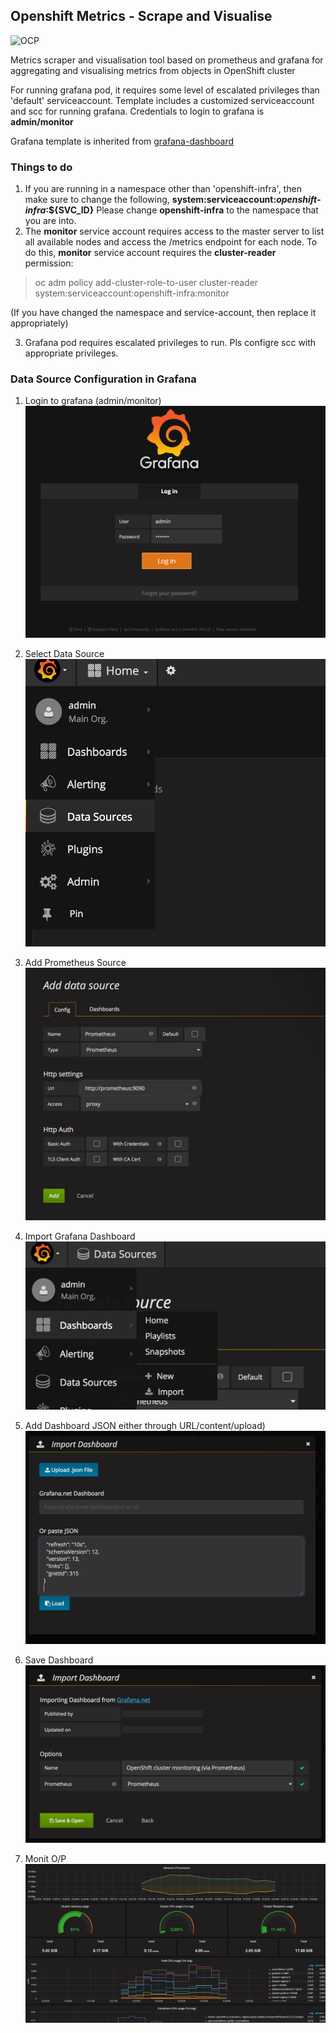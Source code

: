 Openshift Metrics - Scrape and Visualise
----------------------------------------
![OCP](https://blog.openshift.com/wp-content/uploads/Logotype_RH_OpenShiftContainerPlatform_wLogo_CMYK_Black-1024x263.jpg "OCP")

Metrics scraper and visualisation tool based on prometheus and grafana for aggregating and visualising metrics from objects in OpenShift cluster

For running grafana pod, it requires some level of escalated privileges than 'default' serviceaccount. Template includes a customized serviceaccount and scc for running grafana. Credentials to login to grafana is **admin/monitor**

Grafana template is inherited from [grafana-dashboard](https://github.com/instrumentisto/grafana-dashboard-kubernetes-prometheus)

### Things to do

1. If you are running in a namespace other than 'openshift-infra', then make sure to change the following,
    **system:serviceaccount:***openshift-infra***:${SVC_ID}**
    Please change **openshift-infra** to the namespace that you are into.
2. The **monitor** service account requires access to the master server to list all available nodes and access the /metrics endpoint for each node. To do this, **monitor** service account requires the **cluster-reader** permission:
> oc adm policy add-cluster-role-to-user cluster-reader system:serviceaccount:openshift-infra:monitor

(If you have changed the namespace and service-account, then replace it appropriately)

3. Grafana pod requires escalated privileges to run. Pls configre scc with appropriate privileges.


### Data Source Configuration in Grafana
1. Login to grafana (admin/monitor)![Login](images/login_gf.png)

2. Select Data Source ![Select DS](images/select_ds.png)

3. Add Prometheus Source ![Add DS](images/add_ds.png)

4. Import Grafana Dashboard ![Import DB](images/import_db.png)

5. Add Dashboard JSON either through URL/content/upload) ![Add DB](images/add_db.png)

6. Save Dashboard ![Save DB](images/save_db.png)

7. Monit O/P ![Output](images/db.png)
